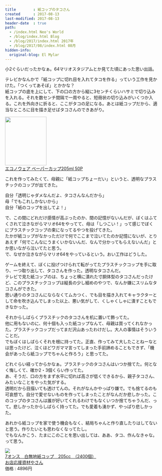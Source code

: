 ```yaml
---
title        : 紙コップのタコさん
created      : 2017-08-13
last-modified: 2017-08-13
header-date  : true
path:
  - /index.html Neo's World
  - /blog/index.html Blog
  - /blog/2017/index.html 2017年
  - /blog/2017/08/index.html 08月
hidden-info:
  original-blog: El Mylar
---
```


小2ぐらいだったかなぁ。64マリオスタジアムとか見てた頃にあった思い出話。

テレビかなんかで「紙コップに切れ目を入れてタコを作る」っていう工作を見かけた。「つくってあそぼ」とかかな？  
紙コップの底を上にして、下の口の方から縦に3センチくらいハサミで切り込みを入れる。それを数センチ間隔で一周やると、短冊状の切り込みがいくつか入る。これを外向きに折ると、ここがタコの足になる。あとは紙コップだから、適当なところに目を描き足せばタコさんのできあがり。

<div class="ad-amazon">
  <div class="ad-amazon-image">
    <a href="https://www.amazon.co.jp/dp/B001W0ZBRO?tag=neos21-22&amp;linkCode=osi&amp;th=1&amp;psc=1">
      <img src="https://m.media-amazon.com/images/I/414CGZMcLLL._SL160_.jpg" width="137" height="160">
    </a>
  </div>
  <div class="ad-amazon-info">
    <div class="ad-amazon-title">
      <a href="https://www.amazon.co.jp/dp/B001W0ZBRO?tag=neos21-22&amp;linkCode=osi&amp;th=1&amp;psc=1">エコノウェア ペーパーカップ205ml 50P</a>
    </div>
  </div>
</div>

これを作ってみたくて、母親に「紙コップちょーだい」というと、透明なプラスチックのコップが出てきた。

自分「透明じゃダメなんだよ、タコさんなんだから」  
母「でもこれしかないから」  
自分「紙のコップを出してよ！」

で、この間にどれだけ感情が高ぶったのか、間の記憶がないんだが、ぼくはふてくされて泣きながらマリオ64をやってて、母は「しつこい！」って感じでぼくにプラスチックコップの束になってるやつを投げてきた。  
たかが紙コップがなかっただけで何でここまで泣いてたのか記憶にないが、とりあえず「何でこんなにうまくいかないんだ、なんで分かってもらえないんだ」とか思いながら泣いてたと思う。  
で、なぜか泣きながらマリオ64をやっているという。おい工作はどうした。

ゲームを終えて、ぼくに投げつけられて転がってたプラスチックコップを手に取り、一つ取り出して、タコさんを作った。透明なタコさんだ。  
テレビで見た紙コップのは、ちょっと横に潰れた寸胴体型のタコさんだったけど、このプラスチックコップは縦長の少し細めのやつで、なんか嫌にスリムなタコさんができた。  
思い通りのタコさんにならなくてムカつく、でも目を描き入れてキャラクターとして命を吹き込んでしまった以上、悪い気がして、くしゃくしゃに潰すこともできなかった。

それからしばらくプラスチックのタコさんを机に置いて飾ってた。  
他に用もないのに、何十個も入った紙コップなんて、母親は買ってくれなかった。プラスチックコップだってまだ沢山あったわけだし。大人の事情はそういうことだ。  
でもぼくはしばらくそれを根に持ってた。正直、作ってみて大したことねーなとは思ったけど、泣くほどワガママ言ってしまった手前諦めることもできず、「機会があったら紙コップでちゃんと作ろう」と思ってた。

どれぐらい経ってからかなぁ。プラスチックのタコさんはいつか捨てた。何となく悔しくて、確か2・3個くらい作ってた。  
あ、そうだ、口の方をまず水平に切れば高さが低くできるから、親子タコさん、みたいなことをやった気がする。  
透明だから目描いても透けてんの。それがなんかやっぱり嫌で。でも捨てるのも可哀想で。自分で愛せないものを作ってしまったことがなんだか悲しかった。このコップのタコさんは誰が好いてくれるわけでもなくいつか捨てちゃうんだ、って。悲しかったからしばらく持ってた。でも愛着も湧かず、やっぱり悲しかった。

あれから紙コップを家で使う機会もなく、結局ちゃんと作り直したりはしてないと思う。作りたいとも思わなくなってたし。  
でもなんかこう、たまにこのことを思い出しては、ああ、タコ、作んなきゃな。って思う。

<div class="ad-rakuten">
  <div class="ad-rakuten-image">
    <a href="https://hb.afl.rakuten.co.jp/hgc/g00rrsr2.waxycf1d.g00rrsr2.waxydb03/?pc=https%3A%2F%2Fitem.rakuten.co.jp%2Fsb-ps%2F10000910%2F&amp;m=http%3A%2F%2Fm.rakuten.co.jp%2Fsb-ps%2Fi%2F10000920%2F">
      <img src="https://thumbnail.image.rakuten.co.jp/@0_mall/sb-ps/cabinet/03386239/imgrc0067528235_3.jpg?_ex=128x128">
    </a>
  </div>
  <div class="ad-rakuten-info">
    <div class="ad-rakuten-title">
      <a href="https://hb.afl.rakuten.co.jp/hgc/g00rrsr2.waxycf1d.g00rrsr2.waxydb03/?pc=https%3A%2F%2Fitem.rakuten.co.jp%2Fsb-ps%2F10000910%2F&amp;m=http%3A%2F%2Fm.rakuten.co.jp%2Fsb-ps%2Fi%2F10000920%2F">7オンス　白無地紙コップ　205cc　（2400個）</a>
    </div>
    <div class="ad-rakuten-shop">
      <a href="https://hb.afl.rakuten.co.jp/hgc/g00rrsr2.waxycf1d.g00rrsr2.waxydb03/?pc=https%3A%2F%2Fwww.rakuten.co.jp%2Fsb-ps%2F&amp;m=http%3A%2F%2Fm.rakuten.co.jp%2Fsb-ps%2F">お店応援資材やさん</a>
    </div>
    <div class="ad-rakuten-price">価格 : 4896円</div>
  </div>
</div>
